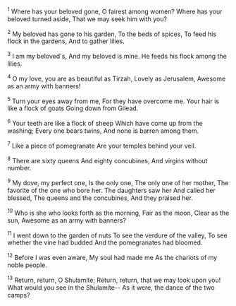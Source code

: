 <sup>1</sup> 
Where has your beloved gone, O fairest among women? Where has your beloved turned aside, That we may seek him with you? 

<sup>2</sup> 
My beloved has gone to his garden, To the beds of spices, To feed his flock in the gardens, And to gather lilies. 

<sup>3</sup> 
I am my beloved's, And my beloved is mine. He feeds his flock among the lilies.

<sup>4</sup> 
O my love, you are as beautiful as Tirzah, Lovely as Jerusalem, Awesome as an army with banners! 

<sup>5</sup> 
Turn your eyes away from me, For they have overcome me. Your hair is like a flock of goats Going down from Gilead. 

<sup>6</sup> 
Your teeth are like a flock of sheep Which have come up from the washing; Every one bears twins, And none is barren among them. 

<sup>7</sup> 
Like a piece of pomegranate Are your temples behind your veil. 

<sup>8</sup> 
There are sixty queens And eighty concubines, And virgins without number. 

<sup>9</sup> 
My dove, my perfect one, Is the only one, The only one of her mother, The favorite of the one who bore her. The daughters saw her And called her blessed, The queens and the concubines, And they praised her. 

<sup>10</sup> 
Who is she who looks forth as the morning, Fair as the moon, Clear as the sun, Awesome as an army with banners? 

<sup>11</sup> 
I went down to the garden of nuts To see the verdure of the valley, To see whether the vine had budded And the pomegranates had bloomed. 

<sup>12</sup> 
Before I was even aware, My soul had made me As the chariots of my noble people. 

<sup>13</sup> 
Return, return, O Shulamite; Return, return, that we may look upon you! What would you see in the Shulamite-- As it were, the dance of the two camps?